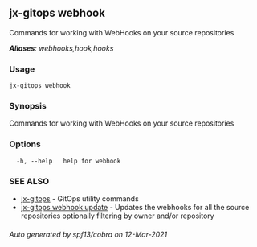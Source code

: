 ## jx-gitops webhook

Commands for working with WebHooks on your source repositories

***Aliases**: webhooks,hook,hooks*

### Usage

```
jx-gitops webhook
```

### Synopsis

Commands for working with WebHooks on your source repositories

### Options

```
  -h, --help   help for webhook
```

### SEE ALSO

* [jx-gitops](jx-gitops.md)	 - GitOps utility commands
* [jx-gitops webhook update](jx-gitops_webhook_update.md)	 - Updates the webhooks for all the source repositories optionally filtering by owner and/or repository

###### Auto generated by spf13/cobra on 12-Mar-2021
